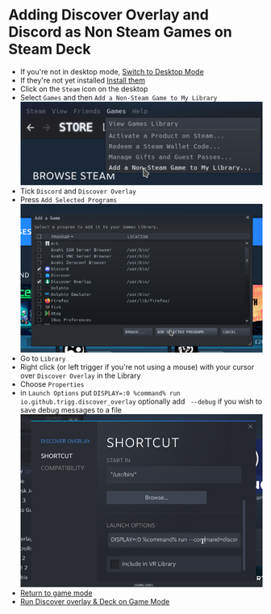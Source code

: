 # Adding Discover Overlay and Discord as Non Steam Games on Steam Deck

- If you're not in desktop mode, [Switch to Desktop Mode](deckswitchdesktop)
- If they're not yet installed [Install them](install_flathub)
- Click on the `Steam` icon on the desktop
- Select `Games` and then `Add a Non-Steam Game to My Library`
![Adding Non-steam game](add_non_steam_game_1.png)
- Tick `Discord` and `Discover Overlay`
- Press `Add Selected Programs`
![Adding Non-steam game part 2](add_non_steam_game_2.png)
- Go to `Library`
- Right click (or left trigger if you're not using a mouse) with your cursor over `Discover Overlay` in the Library
- Choose `Properties`
- in `Launch Options` put `DISPLAY=:0 %command% run io.github.trigg.discover_overlay` optionally add ` --debug` if you wish to save debug messages to a file
![Adding Non-steam game part 3](add_non_steam_game_3.png)
- [Return to game mode](deckswitchgame)
- [Run Discover overlay & Deck on Game Mode](deckusage)
